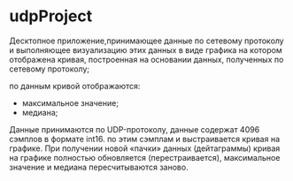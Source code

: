 # udpProject

Десктопное приложение,принимающее данные по сетевому протоколу и 
выполняющее визуализацию этих данных в виде графика на котором отображена кривая, 
построенная на основании данных, полученных по сетевому протоколу;

по данным кривой отображаются:
  - максимальное значение;
  - медиана;
  
Данные принимаются по UDP-протоколу, данные содержат 4096 сэмплов в формате int16. 
по этим сэмплам и выстраивается кривая на графике. При получении новой «пачки» данных (дейтаграммы)
кривая на графике полностью обновляется (перестраивается), максимальное значение и медиана пересчитываются заново.
